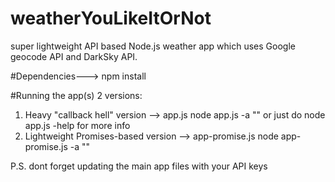 # weatherYouLikeItOrNot
super lightweight API based Node.js weather app which uses Google geocode API and DarkSky API.

#Dependencies---> npm install

#Running the app(s)
2 versions:
1) Heavy "callback hell" version --> app.js 
node app.js -a "<THE ADDRESS>"
or just do node app.js -help for more info
2) Lightweight Promises-based version --> app-promise.js
node app-promise.js -a "<THE ADDRESS>"




P.S. dont forget updating the main app files with your API keys
